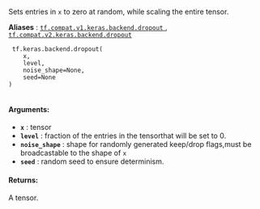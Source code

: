 Sets entries in  `x`  to zero at random, while scaling the entire tensor.

**Aliases** : [ `tf.compat.v1.keras.backend.dropout` ](/api_docs/python/tf/keras/backend/dropout), [ `tf.compat.v2.keras.backend.dropout` ](/api_docs/python/tf/keras/backend/dropout)

```
 tf.keras.backend.dropout(
    x,
    level,
    noise_shape=None,
    seed=None
)
 
```

#### Arguments:
- **`x`** : tensor
- **`level`** : fraction of the entries in the tensorthat will be set to 0.
- **`noise_shape`** : shape for randomly generated keep/drop flags,must be broadcastable to the shape of  `x` 
- **`seed`** : random seed to ensure determinism.


#### Returns:
A tensor.

